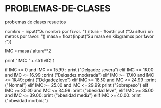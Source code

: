 # PROBLEMAS-DE-CLASES
problemas de clases resueltos 

nombre = input("Su nombre por favor: ")
altura = float(input ("Su altura en metros por favor: "))
masa = float (input("Su masa en kilogramos por favor :"))
    
IMC = masa / altura**2

print("IMC: " + str(IMC) )

if IMC >= 0 and IMC <= 15.99 :
    print ("Delgadez severa")
elif IMC >= 16.00 and IMC <= 16.99 :
    print ("Delgadez moderada")
elif IMC >= 17.00 and IMC <= 18.49:
    print ("Delgadez leve")
elif IMC >= 18.50 and IMC <= 24.99 :
    print ("Normal")
elif IMC >= 25.00 and IMC <= 29.99:
    print ("Sobrepeso")
elif IMC >= 30.00 and IMC <= 34.99:
    print ("obesidad leve")
elif IMC >= 35.00 and IMC <= 39.00:
    print ("obesidad media")
elif IMC >= 40.00:
    print ("obesidad morbida")

